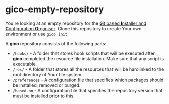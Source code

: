 # gico-empty-repository
You're looking at an empty repository for the [**G**it based **I**nstaller and **C**onfiguration **O**rganiser](https://github.com/teiesti/gico). Clone this repository to create Your own environment or use `gico init`.

A **gico** repository consists of the following parts:
  - `/hooks/` - A folder that stores hook scripts that will be executed after **gico** completed the resource file installation. Make sure that any script is executable. 
  - `/res/` - A folder that stores all the resources that will be hardlinked to the root directory of Your file system.
  - `/preferences` - A configuration file that specifies which packages should be installed, removed or purged.
  - `/based-on` - A configuration file that specifies the repository version that must be installed prior to this.
